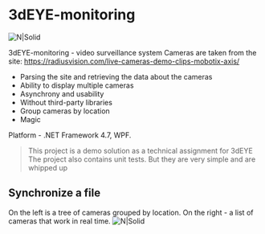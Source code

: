 # 3dEYE-monitoring

![N|Solid](https://pp.userapi.com/c824601/v824601886/12052c/ggEI1sBmGc8.jpg)

3dEYE-monitoring - video surveillance system
Cameras are taken from the site: https://radiusvision.com/live-cameras-demo-clips-mobotix-axis/

  - Parsing the site and retrieving the data about the cameras
  - Ability to display multiple cameras
  - Asynchrony and usability
  - Without third-party libraries
  - Group cameras by location
  - Magic

Platform - .NET Framework 4.7, WPF.

> This project is a demo solution as a technical assignment for 3dEYE
> The project also contains unit tests. But they are very simple and are whipped up

## Synchronize a file

On the left is a tree of cameras grouped by location. On the right - a list of cameras that work in real time.
![N|Solid](https://pp.userapi.com/c824601/v824601886/120546/DgDJmOUKNHw.jpg)
